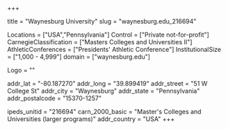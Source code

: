 
+++

title = "Waynesburg University"
slug = "waynesburg.edu_216694"

Locations = ["USA","Pennsylvania"]
Control = ["Private not-for-profit"]
CarnegieClassification = ["Masters Colleges and Universities II"]
AthleticConferences = ["Presidents' Athletic Conference"]
InstitutionalSize = ["1,000 - 4,999"]
domain = ["waynesburg.edu"]

Logo = ""

addr_lat = "-80.187270"
addr_long = "39.899419"
addr_street = "51 W College St"
addr_city = "Waynesburg"
addr_state = "Pennsylvania"
addr_postalcode = "15370-1257"

ipeds_unitid = "216694"
carn_2000_basic = "Master's Colleges and Universities (larger programs)"
addr_country = "USA"
+++
    
